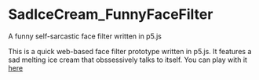 # SadIceCream_FunnyFaceFilter
A funny self-sarcastic face filter written in p5.js

This is a quick web-based face filter prototype written in p5.js. It features a sad melting ice cream that obssessively talks to itself.
You can play with it [here](https://snowxu17.github.io/SadIceCream_FunnyFaceFilter/)
